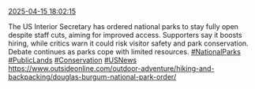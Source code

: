 [2025-04-15 18:02:15](https://mstdn.social/@hill_wanderer/114343289491202184)

The US Interior Secretary has ordered national parks to stay fully open despite staff cuts, aiming for improved access. Supporters say it boosts hiring, while critics warn it could risk visitor safety and park conservation. Debate continues as parks cope with limited resources. <a href="https://mstdn.social/tags/NationalParks" class="mention hashtag" rel="tag">#NationalParks</a> <a href="https://mstdn.social/tags/PublicLands" class="mention hashtag" rel="tag">#PublicLands</a> <a href="https://mstdn.social/tags/Conservation" class="mention hashtag" rel="tag">#Conservation</a> <a href="https://mstdn.social/tags/USNews" class="mention hashtag" rel="tag">#USNews</a> <a href="https://www.outsideonline.com/outdoor-adventure/hiking-and-backpacking/douglas-burgum-national-park-order/" target="_blank" rel="nofollow noopener noreferrer" translate="no">https://www.outsideonline.com/outdoor-adventure/hiking-and-backpacking/douglas-burgum-national-park-order/</a>